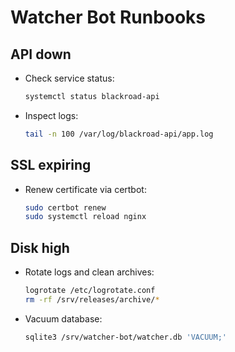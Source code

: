 # Watcher Bot Runbooks

## API down
- Check service status:
  ```bash
  systemctl status blackroad-api
  ```
- Inspect logs:
  ```bash
  tail -n 100 /var/log/blackroad-api/app.log
  ```

## SSL expiring
- Renew certificate via certbot:
  ```bash
  sudo certbot renew
  sudo systemctl reload nginx
  ```

## Disk high
- Rotate logs and clean archives:
  ```bash
  logrotate /etc/logrotate.conf
  rm -rf /srv/releases/archive/*
  ```
- Vacuum database:
  ```bash
  sqlite3 /srv/watcher-bot/watcher.db 'VACUUM;'
  ```
